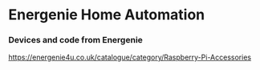 # Energenie Home Automation

### Devices and code from Energenie

https://energenie4u.co.uk/catalogue/category/Raspberry-Pi-Accessories
